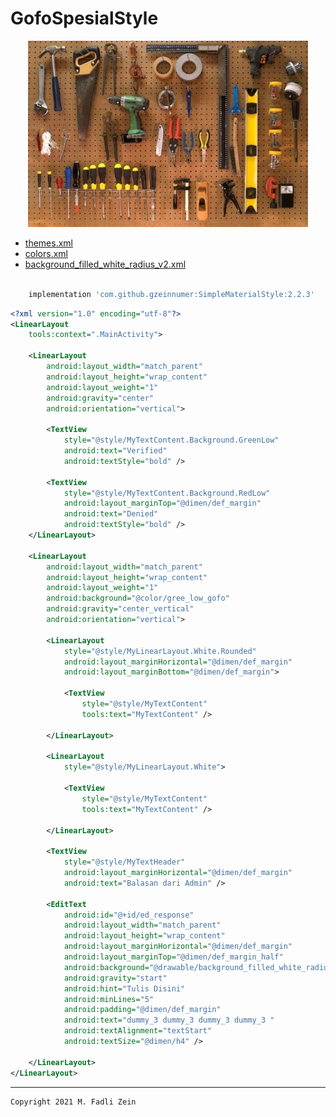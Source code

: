 # GofoSpesialStyle
 
<p align="center">
  <img src="https://github.com/gzeinnumer/BaseUtils/blob/master/preview/bg.jpg"/>
</p>

- [themes.xml](https://github.com/gzeinnumer/GofoSpesialStyle/blob/master/app/src/main/res/values/themes.xml)
- [colors.xml](https://github.com/gzeinnumer/GofoSpesialStyle/blob/master/app/src/main/res/values/colors.xml)
- [background_filled_white_radius_v2.xml](https://github.com/gzeinnumer/GofoSpesialStyle/blob/master/app/src/main/res/drawable/background_filled_white_radius_v2.xml)

```gradle

    implementation 'com.github.gzeinnumer:SimpleMaterialStyle:2.2.3'
```

```xml
<?xml version="1.0" encoding="utf-8"?>
<LinearLayout
    tools:context=".MainActivity">

    <LinearLayout
        android:layout_width="match_parent"
        android:layout_height="wrap_content"
        android:layout_weight="1"
        android:gravity="center"
        android:orientation="vertical">

        <TextView
            style="@style/MyTextContent.Background.GreenLow"
            android:text="Verified"
            android:textStyle="bold" />

        <TextView
            style="@style/MyTextContent.Background.RedLow"
            android:layout_marginTop="@dimen/def_margin"
            android:text="Denied"
            android:textStyle="bold" />
    </LinearLayout>

    <LinearLayout
        android:layout_width="match_parent"
        android:layout_height="wrap_content"
        android:layout_weight="1"
        android:background="@color/gree_low_gofo"
        android:gravity="center_vertical"
        android:orientation="vertical">

        <LinearLayout
            style="@style/MyLinearLayout.White.Rounded"
            android:layout_marginHorizontal="@dimen/def_margin"
            android:layout_marginBottom="@dimen/def_margin">

            <TextView
                style="@style/MyTextContent"
                tools:text="MyTextContent" />

        </LinearLayout>

        <LinearLayout
            style="@style/MyLinearLayout.White">

            <TextView
                style="@style/MyTextContent"
                tools:text="MyTextContent" />

        </LinearLayout>

        <TextView
            style="@style/MyTextHeader"
            android:layout_marginHorizontal="@dimen/def_margin"
            android:text="Balasan dari Admin" />

        <EditText
            android:id="@+id/ed_response"
            android:layout_width="match_parent"
            android:layout_height="wrap_content"
            android:layout_marginHorizontal="@dimen/def_margin"
            android:layout_marginTop="@dimen/def_margin_half"
            android:background="@drawable/background_filled_white_radius_v2"
            android:gravity="start"
            android:hint="Tulis Disini"
            android:minLines="5"
            android:padding="@dimen/def_margin"
            android:text="dummy_3 dummy_3 dummy_3 dummy_3 "
            android:textAlignment="textStart"
            android:textSize="@dimen/h4" />

    </LinearLayout>
</LinearLayout>
```

---

```
Copyright 2021 M. Fadli Zein
```